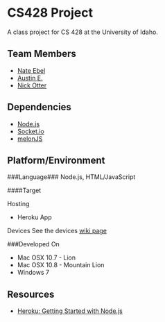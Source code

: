 CS428 Project
============

A class project for CS 428 at the University of Idaho.

Team Members
------------
- [Nate Ebel](https://github.com/n8ebel)
- [Austin E.](https://github.com/AwesomeAustin)
- [Nick Otter](http://github.com/otternq)

Dependencies
----------
- [Node.js](http://nodejs.org)
- [Socket.io](http://socket.io/)
- [melonJS](http://www.melonjs.org/)

Platform/Environment
---------

###Language###
Node.js, HTML/JavaScript

####Target

Hosting
- Heroku App

Devices
See the devices [wiki page](https://github.com/otternq/CS428Project/wiki/Devices)

###Developed On
- Mac OSX 10.7 - Lion
- Mac OSX 10.8 - Mountain Lion
- Windows 7

Resources
---------
- [Heroku: Getting Started with Node.js](https://devcenter.heroku.com/articles/nodejs#write-your-app)
